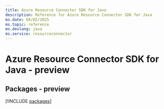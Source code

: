 ```yaml
---
title: Azure Resource Connector SDK for Java
description: Reference for Azure Resource Connector SDK for Java
ms.date: 04/02/2025
ms.topic: reference
ms.devlang: java
ms.service: resourceconnector
---
```

# Azure Resource Connector SDK for Java - preview
## Packages - preview
[!INCLUDE [packages](resource-connector-index.md)]